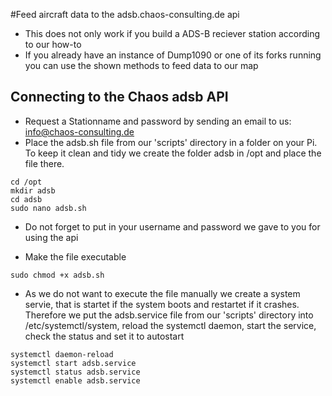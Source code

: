 #Feed aircraft data to the adsb.chaos-consulting.de api
* This does not only work if you build a ADS-B reciever station according to our how-to
* If you already have an instance of Dump1090 or one of its forks running you can use the shown methods to feed data to our map

## Connecting to the Chaos adsb API
* Request a Stationname and password by sending an email to us: info@chaos-consulting.de
* Place the adsb.sh file from our 'scripts' directory in a folder on your Pi. To keep it clean and tidy we create the folder adsb in /opt and place the file there.

```
cd /opt
mkdir adsb
cd adsb
sudo nano adsb.sh
```
* Do not forget to put in your username and password we gave to you for using the api


* Make the file executable

```
sudo chmod +x adsb.sh
```
* As we do not want to execute the file manually we create a system servie, that is startet if the system boots and restartet if it crashes. Therefore we put the adsb.service file from our 'scripts' directory into /etc/systemctl/system, reload the systemctl daemon, start the service,  check the status and set it to autostart

```
systemctl daemon-reload
systemctl start adsb.service 
systemctl status adsb.service 
systemctl enable adsb.service 
```
